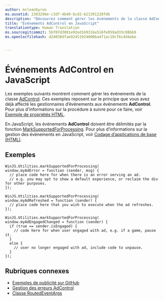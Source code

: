 ```yaml
---
author: mcleanbyron
ms.assetid: 2383296e-c3d7-4b49-bcd2-621391228fdb
description: "Découvrez comment gérer les événements de la classe AdControl."
title: "Événements AdControl en JavaScript"
translationtype: Human Translation
ms.sourcegitcommit: 5bf07d3001e92ed16931be516fe059ad33c08bb9
ms.openlocfilehash: d24030dfae92451924000ba4f1ac19cf6c4d4abe


---
```


# Événements AdControl en JavaScript




Les exemples suivants montrent comment gérer les événements de la classe [AdControl](https://msdn.microsoft.com/library/windows/apps/microsoft.advertising.winrt.ui.adcontrol.aspx). Ces exemples reposent sur le principe que vous avez déjà affecté les gestionnaires d’événements aux événements **AdControl**. Pour plus d’informations sur la procédure à suivre pour ce faire, voir [Exemple de propriétés HTML](html-properties-example.md).

En JavaScript, les événements **AdControl** doivent être délimités par la fonction [MarkSupportedForProcessing](http://msdn.microsoft.com/library/windows/apps/Hh967819.aspx). Pour plus d’informations sur la gestion des événements en JavaScript, voir [Codage d’applications de base (HTML)](https://msdn.microsoft.com/library/windows/apps/hh780660.aspx#adding-event-handlers).

## Exemples

``` syntax
WinJS.Utilities.markSupportedForProcessing(
window.myAdError = function (sender, msg) {
  // place code here for when there is an error serving an ad.
  // e.g. you may opt to show a default experience, or reclaim the div for other purposes.
});

WinJS.Utilities.markSupportedForProcessing(
window.myAdRefreshed = function (sender) {
  // place code here that you wish to execute when the ad refreshes.
});

WinJS.Utilities.markSupportedForProcessing(
window.myAdEngagedChanged = function (sender) {
  if (true == sender.isEngaged) {
    // code here for when user engaged with ad, e.g. if a game, pause it.
  }
  else {
    // user no longer engaged with ad, include code to unpause.
  }
});
```

## Rubriques connexes

* [Exemples de publicité sur GitHub](http://aka.ms/githubads)
* [Gestion des erreurs AdControl](adcontrol-error-handling.md)
* [Classe RoutedEventArgs](http://msdn.microsoft.com/library/system.windows.routedeventargs.aspx)

 

 



<!--HONumber=Aug16_HO3-->


